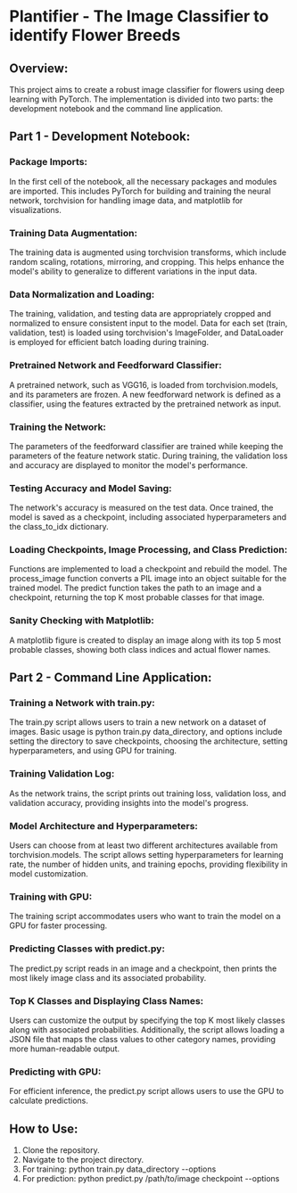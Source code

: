 # Plantifier - The Image Classifier to identify Flower Breeds

## Overview:
This project aims to create a robust image classifier for flowers using deep learning with PyTorch. The implementation is divided into two parts: the development notebook and the command line application.

## Part 1 - Development Notebook:
### Package Imports:
In the first cell of the notebook, all the necessary packages and modules are imported. This includes PyTorch for building and training the neural network, torchvision for handling image data, and matplotlib for visualizations.

### Training Data Augmentation:
The training data is augmented using torchvision transforms, which include random scaling, rotations, mirroring, and cropping. This helps enhance the model's ability to generalize to different variations in the input data.

### Data Normalization and Loading:
The training, validation, and testing data are appropriately cropped and normalized to ensure consistent input to the model. Data for each set (train, validation, test) is loaded using torchvision's ImageFolder, and DataLoader is employed for efficient batch loading during training.

### Pretrained Network and Feedforward Classifier:
A pretrained network, such as VGG16, is loaded from torchvision.models, and its parameters are frozen. A new feedforward network is defined as a classifier, using the features extracted by the pretrained network as input.

### Training the Network:
The parameters of the feedforward classifier are trained while keeping the parameters of the feature network static. During training, the validation loss and accuracy are displayed to monitor the model's performance.

### Testing Accuracy and Model Saving:
The network's accuracy is measured on the test data. Once trained, the model is saved as a checkpoint, including associated hyperparameters and the class_to_idx dictionary.

### Loading Checkpoints, Image Processing, and Class Prediction:
Functions are implemented to load a checkpoint and rebuild the model. The process_image function converts a PIL image into an object suitable for the trained model. The predict function takes the path to an image and a checkpoint, returning the top K most probable classes for that image.

### Sanity Checking with Matplotlib:
A matplotlib figure is created to display an image along with its top 5 most probable classes, showing both class indices and actual flower names.

## Part 2 - Command Line Application:
### Training a Network with train.py:
The train.py script allows users to train a new network on a dataset of images. Basic usage is python train.py data_directory, and options include setting the directory to save checkpoints, choosing the architecture, setting hyperparameters, and using GPU for training.

### Training Validation Log:
As the network trains, the script prints out training loss, validation loss, and validation accuracy, providing insights into the model's progress.

### Model Architecture and Hyperparameters:
Users can choose from at least two different architectures available from torchvision.models. The script allows setting hyperparameters for learning rate, the number of hidden units, and training epochs, providing flexibility in model customization.

### Training with GPU:
The training script accommodates users who want to train the model on a GPU for faster processing.

### Predicting Classes with predict.py:
The predict.py script reads in an image and a checkpoint, then prints the most likely image class and its associated probability.

### Top K Classes and Displaying Class Names:
Users can customize the output by specifying the top K most likely classes along with associated probabilities. Additionally, the script allows loading a JSON file that maps the class values to other category names, providing more human-readable output.

### Predicting with GPU:
For efficient inference, the predict.py script allows users to use the GPU to calculate predictions.

## How to Use:
1. Clone the repository.
2. Navigate to the project directory.
3. For training: python train.py data_directory --options
4. For prediction: python predict.py /path/to/image checkpoint --options
